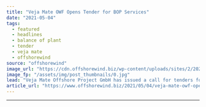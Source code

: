 ```yaml
---
title: "Veja Mate OWF Opens Tender for BOP Services"
date: "2021-05-04"
tags: 
  - featured
  - headlines
  - balance of plant
  - tender
  - veja mate
  - offshorewind
source: "offshorewind"
image_url: "https://cdn.offshorewind.biz/wp-content/uploads/sites/2/2021/05/04130003/Veja-Mate-Offshore-Project-GmBH.jpg"
image_fp: "/assets/img/post_thumbnails/0.jpg"
lead: "Veja Mate Offshore Project GmbH has issued a call for tenders for the Balance"
article_url: "https://www.offshorewind.biz/2021/05/04/veja-mate-owf-opens-tender-for-bop-services/"
---
```


---
